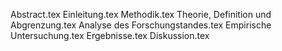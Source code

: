 Abstract.tex
Einleitung.tex
Methodik.tex
Theorie, Definition und Abgrenzung.tex
Analyse des Forschungstandes.tex
Empirische Untersuchung.tex
Ergebnisse.tex
Diskussion.tex
